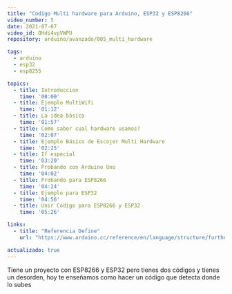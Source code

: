 ```yaml
---
title: "Codigo Multi hardware para Arduino, ESP32 y ESP8266"
video_number: 5
date: 2021-07-07
video_id: QHdi4vpVWPU
repository: arduino/avanzado/005_multi_hardware

tags:
  - arduino
  - esp32
  - esp8255

topics:
  - title: Introduccion
    time: '00:00'
  - title: Ejemplo MultiWifi
    time: '01:12'
  - title: La idea básica
    time: '01:57'
  - title: Como saber cual hardware usamos?
    time: '02:07'
  - title: Ejemplo Básico de Escojer Multi Hardware
    time: '02:25'
  - title: If especial
    time: '03:20'
  - title: Probando con Arduino Uno
    time: '04:02'
  - title: Probando para ESP8266
    time: '04:24'
  - title: Ejemplo para ESP32
    time: '04:56'
  - title: Unir Codigo para ESP8266 y ESP32
    time: '05:26'

links:
  - title: "Referencia Define"
    url: "https://www.arduino.cc/reference/en/language/structure/further-syntax/define/"

actualizado: true
---
```


Tiene un proyecto con ESP8266 y ESP32 pero tienes dos códigos y tienes un desorden, hoy te enseñamos como hacer un código que detecta donde lo subes
